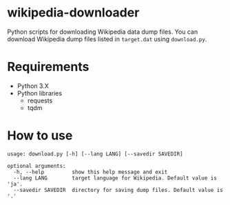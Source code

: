 # wikipedia-downloader
Python scripts for downloading Wikipedia data dump files. You can download Wikipedia dump files listed in ```target.dat``` using ```download.py```.

# Requirements
* Python 3.X
* Python libraries
    * requests
    * tqdm

# How to use
```
usage: download.py [-h] [--lang LANG] [--savedir SAVEDIR]

optional arguments:
  -h, --help         show this help message and exit
  --lang LANG        target language for Wikipedia. Default value is 'ja'.
  --savedir SAVEDIR  directory for saving dump files. Default value is '.'
 ```
